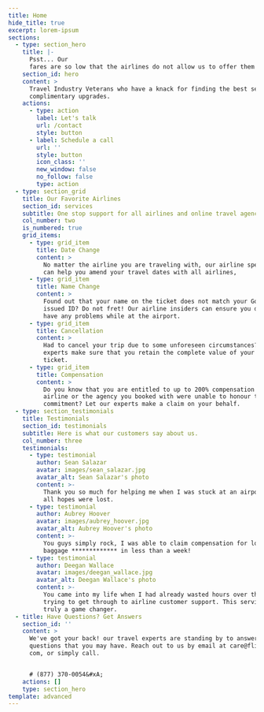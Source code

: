 ```yaml
---
title: Home
hide_title: true
excerpt: lorem-ipsum
sections:
  - type: section_hero
    title: |-
      Psst... Our
      fares are so low that the airlines do not allow us to offer them online.
    section_id: hero
    content: >
      Travel Industry Veterans who have a knack for finding the best seats and
      complimentary upgrades.
    actions:
      - type: action
        label: Let's talk
        url: /contact
        style: button
      - label: Schedule a call
        url: ''
        style: button
        icon_class: ''
        new_window: false
        no_follow: false
        type: action
  - type: section_grid
    title: Our Favorite Airlines
    section_id: services
    subtitle: One stop support for all airlines and online travel agencies
    col_number: two
    is_numbered: true
    grid_items:
      - type: grid_item
        title: Date Change
        content: >
          No matter the airline you are traveling with, our airline specialists
          can help you amend your travel dates with all airlines,
      - type: grid_item
        title: Name Change
        content: >
          Found out that your name on the ticket does not match your Govt.
          issued ID? Do not fret! Our airline insiders can ensure you do not
          have any problems while at the airport.
      - type: grid_item
        title: Cancellation
        content: >
          Had to cancel your trip due to some unforeseen circumstances? Let our
          experts make sure that you retain the complete value of your flight
          ticket.
      - type: grid_item
        title: Compensation
        content: >
          Do you know that you are entitled to up to 200% compensation if the
          airline or the agency you booked with were unable to honour their
          commitment? Let our experts make a claim on your behalf.
  - type: section_testimonials
    title: Testimonials
    section_id: testimonials
    subtitle: Here is what our customers say about us.
    col_number: three
    testimonials:
      - type: testimonial
        author: Sean Salazar
        avatar: images/sean_salazar.jpg
        avatar_alt: Sean Salazar's photo
        content: >-
          Thank you so much for helping me when I was stuck at an airport and
          all hopes were lost.
      - type: testimonial
        author: Aubrey Hoover
        avatar: images/aubrey_hoover.jpg
        avatar_alt: Aubrey Hoover's photo
        content: >-
          You guys simply rock, I was able to claim compensation for lost
          baggage ************* in less than a week!
      - type: testimonial
        author: Deegan Wallace
        avatar: images/deegan_wallace.jpg
        avatar_alt: Deegan Wallace's photo
        content: >-
          You came into my life when I had already wasted hours over the phone
          trying to get through to airline customer support. This service is
          truly a game changer.
  - title: Have Questions? Get Answers
    section_id: ''
    content: >
      We've got your back! our travel experts are standing by to answer any
      questions that you may have. Reach out to us by email at care@flightshunt,
      com, or simply call.


      # (877) 370-0054&#xA;
    actions: []
    type: section_hero
template: advanced
---
```

